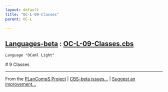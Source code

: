 ```yaml
---
layout: default
title: "OC-L-09-Classes"
parent: OC-L

---
```


[Languages-beta] : [OC-L-09-Classes.cbs]
-----------------------------

<div class="highlighter-rouge"><pre class="highlight"><code><i class="keyword">Language</i> <span id="Language_OCaml Light">"OCaml Light"</span></code></pre></div>
# <span id="SectionNumber_9">9</span> Classes



____

From the [PLanCompS Project] | [CBS-beta issues...] | [Suggest an improvement...]

[OC-L-09-Classes.cbs]: OC-L-09-Classes.cbs 
  "CBS SOURCE FILE"
[Funcons-beta]: /CBS-beta/docs/Funcons-beta
  "FUNCONS-BETA"
[Unstable-Funcons-beta]: /CBS-beta/docs/Unstable-Funcons-beta
  "UNSTABLE-FUNCONS-BETA"
[Languages-beta]: /CBS-beta/docs/Languages-beta
  "LANGUAGES-BETA"
[Unstable-Languages-beta]: /CBS-beta/docs/Unstable-Languages-beta
  "UNSTABLE-LANGUAGES-BETA"
[CBS-beta]: /CBS-beta "CBS-BETA"
[PLanCompS Project]: https://plancomps.github.io
  "PROGRAMMING LANGUAGE COMPONENTS AND SPECIFICATIONS PROJECT HOME PAGE"
[CBS-beta issues...]: https://github.com/plancomps/CBS-beta/issues
  "CBS-BETA ISSUE REPORTS ON GITHUB"
[Suggest an improvement...]: mailto:plancomps@gmail.com?Subject=CBS-beta%20-%20comment&Body=Re%3A%20CBS-beta%20specification%20at%20OC-L/OC-L-09-Classes/OC-L-09-Classes.cbs%0A%0AComment/Query/Issue/Suggestion%3A%0A%0A%0ASignature%3A%0A 
  "GENERATE AN EMAIL TEMPLATE"
